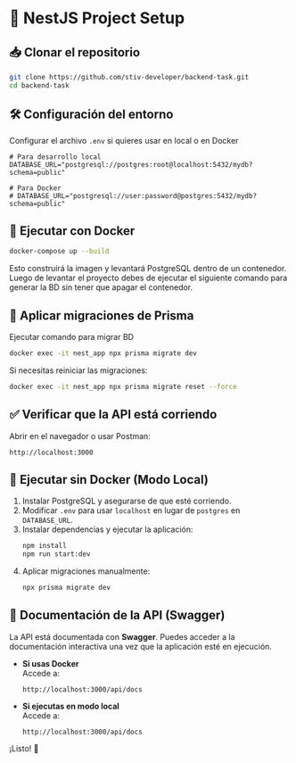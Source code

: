 # 🚀 NestJS Project Setup

## 📥 Clonar el repositorio
```sh
git clone https://github.com/stiv-developer/backend-task.git
cd backend-task
```

## 🛠️ Configuración del entorno
Configurar el archivo `.env` si quieres usar en local o en Docker
```env
# Para desarrollo local
DATABASE_URL="postgresql://postgres:root@localhost:5432/mydb?schema=public"

# Para Docker
# DATABASE_URL="postgresql://user:password@postgres:5432/mydb?schema=public"
```

## 🐳 Ejecutar con Docker
```sh
docker-compose up --build
```
Esto construirá la imagen y levantará PostgreSQL dentro de un contenedor. 
Luego de levantar el proyecto debes de ejecutar el siguiente comando para generar la BD sin tener que apagar el contenedor.

## 🔄 Aplicar migraciones de Prisma
Ejecutar comando para migrar BD
```sh
docker exec -it nest_app npx prisma migrate dev
```
Si necesitas reiniciar las migraciones:
```sh
docker exec -it nest_app npx prisma migrate reset --force
```

## ✅ Verificar que la API está corriendo
Abrir en el navegador o usar Postman:
```
http://localhost:3000
```

## 🔧 Ejecutar sin Docker (Modo Local)
1. Instalar PostgreSQL y asegurarse de que esté corriendo.
2. Modificar `.env` para usar `localhost` en lugar de `postgres` en `DATABASE_URL`.
3. Instalar dependencias y ejecutar la aplicación:
   ```sh
   npm install
   npm run start:dev
   ```
4. Aplicar migraciones manualmente:
   ```sh
   npx prisma migrate dev
   ```
## 📖 Documentación de la API (Swagger)
La API está documentada con **Swagger**. Puedes acceder a la documentación interactiva una vez que la aplicación esté en ejecución.

- **Si usas Docker**  
  Accede a:  
  ```
  http://localhost:3000/api/docs
  ```

- **Si ejecutas en modo local**  
  Accede a:  
  ```
  http://localhost:3000/api/docs
  ```

¡Listo! 🚀

